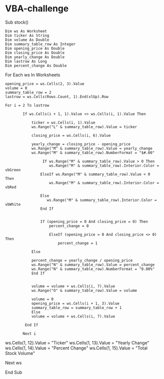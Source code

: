 # VBA-challenge
Sub stock()
    
    
    Dim ws As Worksheet
    Dim ticker As String
    Dim volume As Double
    Dim summary_table_row As Integer
    Dim opening_price As Double
    Dim closing_price As Double
    Dim yearly_change As Double
    Dim lastrow As Long
    Dim percent_change As Double
    
    
 For Each ws In Worksheets
     
    opening_price = ws.Cells(2, 3).Value
    volume = 0
    summary_table_row = 2
    lastrow = ws.Cells(Rows.Count, 1).End(xlUp).Row
    
    For i = 2 To lastrow
        
            If ws.Cells(i + 1, 1).Value <> ws.Cells(i, 1).Value Then
                
                ticker = ws.Cells(i, 1).Value
                ws.Range("L" & summary_table_row).Value = ticker
                
                closing_price = ws.Cells(i, 6).Value
                
                yearly_change = closing_price - opening_price
                ws.Range("M" & summary_table_row).Value = yearly_change
                ws.Range("M" & summary_table_row).NumberFormat = "$#.00"
                
                     If ws.Range("M" & summary_table_row).Value > 0 Then
                        ws.Range("M" & summary_table_row).Interior.Color = vbGreen
                    ElseIf ws.Range("M" & summary_table_row).Value < 0 Then
                        ws.Range("M" & summary_table_row).Interior.Color = vbRed
                     
                    Else
                       ws.Range("M" & summary_table_row).Interior.Color = vbWhite
                    End If
            
            
                    If (opening_price = 0 And closing_price = 0) Then
                        percent_change = 0
                        
                        ElseIf (opening_price = 0 And closing_price <> 0) Then
                            percent_change = 1
                            
                Else
                
                percent_change = yearly_change / opening_price
                ws.Range("N" & summary_table_row).Value = percent_change
                ws.Range("N" & summary_table_row).NumberFormat = "0.00%"
                End If
                
                
                volume = volume + ws.Cells(i, 7).Value
                ws.Range("O" & summary_table_row).Value = volume
                
                volume = 0
                opening_price = ws.Cells(i + 1, 3).Value
                summary_table_row = summary_table_row + 1
                Else
                volume = volume + ws.Cells(i, 7).Value
                
             End If
                
            Next i
   
    
ws.Cells(1, 12).Value = "Ticker"
ws.Cells(1, 13).Value = "Yearly Change"
ws.Cells(1, 14).Value = "Percent Change"
ws.Cells(1, 15).Value = "Total Stock Volume"

Next ws

            
    
End Sub



